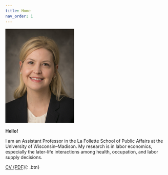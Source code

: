 ```yaml
---
title: Home
nav_order: 1
---
```




![](docs/3329994.png)

**Hello!**

I am an Assistant Professor in the La Follette School of Public Affairs at the University of Wisconsin–Madison. My research is in labor economics, especially the later-life interactions among health, occupation, and labor supply decisions.  

[CV (PDF)](docs/CV.pdf){: .btn}



```

```
